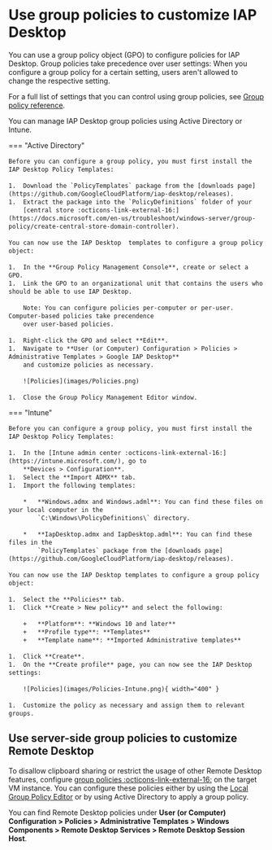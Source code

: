 # Use group policies to customize IAP Desktop

You can use a group policy object (GPO) to configure policies for IAP Desktop. Group policies take
precedence over user settings: When you configure a group policy for a certain setting, 
users aren't allowed to change the respective setting. 

For a full list of settings that you can control using group policies, see [Group policy reference](group-policy-reference.md).

You can manage IAP Desktop group policies using Active Directory or Intune.

=== "Active Directory"

    Before you can configure a group policy, you must first install the IAP Desktop Policy Templates:
    
    1.  Download the `PolicyTemplates` package from the [downloads page](https://github.com/GoogleCloudPlatform/iap-desktop/releases).
    1.  Extract the package into the `PolicyDefinitions` folder of your 
        [central store :octicons-link-external-16:](https://docs.microsoft.com/en-us/troubleshoot/windows-server/group-policy/create-central-store-domain-controller).
    
    You can now use the IAP Desktop  templates to configure a group policy object:
    
    1.  In the **Group Policy Management Console**, create or select a GPO.
    1.  Link the GPO to an organizational unit that contains the users who should be able to use IAP Desktop.
    
        Note: You can configure policies per-computer or per-user. Computer-based policies take precendence
        over user-based policies.
    
    1.  Right-click the GPO and select **Edit**.
    1.  Navigate to **User (or Computer) Configuration > Policies > Administrative Templates > Google IAP Desktop**
        and customize policies as necessary.
    
        ![Policies](images/Policies.png)
    
    1.  Close the Group Policy Management Editor window.

=== "Intune"

    Before you can configure a group policy, you must first install the IAP Desktop Policy Templates:

    1.  In the [Intune admin center :octicons-link-external-16:](https://intune.microsoft.com/), go to
        **Devices > Configuration**.
    1.  Select the **Import ADMX** tab.
    1.  Import the following templates:

        *   **Windows.admx and Windows.adml**: You can find these files on your local computer in the
            `C:\Windows\PolicyDefinitions\` directory.

        *   **IapDesktop.admx and IapDesktop.adml**: You can find these files in the
            `PolicyTemplates` package from the [downloads page](https://github.com/GoogleCloudPlatform/iap-desktop/releases).
    
    You can now use the IAP Desktop templates to configure a group policy object:

    1.  Select the **Policies** tab.
    1.  Click **Create > New policy** and select the following:

        +   **Platform**: **Windows 10 and later**
        +   **Profile type**: **Templates**
        +   **Template name**: **Imported Administrative templates**

    1.  Click **Create**.
    1.  On the **Create profile** page, you can now see the IAP Desktop settings:
    
        ![Policies](images/Policies-Intune.png){ width="400" }

    1.  Customize the policy as necessary and assign them to relevant groups.

## Use server-side group policies to customize Remote Desktop

To disallow clipboard sharing or restrict the usage of other Remote Desktop features, 
configure [group policies :octicons-link-external-16:](https://learn.microsoft.com/en-us/windows/client-management/mdm/policy-csp-remotedesktopservices)
on the target VM instance. You can configure these policies either by using the 
[Local Group Policy Editor](https://learn.microsoft.com/en-us/previous-versions/windows/it-pro/windows-server-2012-r2-and-2012/dn265982(v=ws.11))
or by using Active Directory to apply a group policy.

You can find Remote Desktop policies under 
**User (or Computer) Configuration > Policies > Administrative Templates > Windows Components > Remote Desktop Services > Remote Desktop Session Host**.